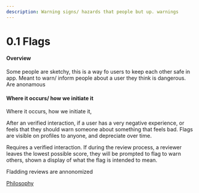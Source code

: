 ```yaml
---
description: Warning signs/ hazards that people but up. warnings
---
```


# 0.1 Flags

#### Overview

Some people are sketchy, this is a way fo users to keep each other safe in app. Meant to warn/ inform people about a user they think is dangerous. Are anonamous

#### Where it occurs/ how we initiate it

Where it occurs, how we initiate it,

After an verified interaction, if a user has a very negative experience, or feels that they should warn someone about something that feels bad. Flags are visible on profiles to anyone, and depreciate over time.



Requires a verified interaction. If during the review process, a reviewer leaves the lowest possible score, they will be prompted to flag to warn others, shown a display of what the flag is intended to mean.

Fladding reviews are annonomized

[Philosophy](../../../white-paper/1.0-reputations-public-and-administrative/1.0-public-reputation/0.0-flags.md)

